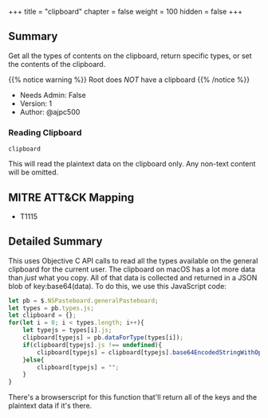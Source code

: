 +++
title = "clipboard"
chapter = false
weight = 100
hidden = false
+++

## Summary

Get all the types of contents on the clipboard, return specific types, or set the contents of the clipboard. 

{{% notice warning %}}
 Root does _*NOT*_ have a clipboard
{{% /notice %}}
 
- Needs Admin: False  
- Version: 1
- Author: @ajpc500

### Reading Clipboard

```
clipboard
```
This will read the plaintext data on the clipboard only. Any non-text content will be omitted.

## MITRE ATT&CK Mapping

- T1115  

## Detailed Summary

This uses Objective C API calls to read all the types available on the general clipboard for the current user. The clipboard on macOS has a lot more data than _just_ what you copy. All of that data is collected and returned in a JSON blob of key:base64(data). To do this, we use this JavaScript code:
```JavaScript
let pb = $.NSPasteboard.generalPasteboard;
let types = pb.types.js;
let clipboard = {};
for(let i = 0; i < types.length; i++){
    let typejs = types[i].js;
    clipboard[typejs] = pb.dataForType(types[i]);
    if(clipboard[typejs].js !== undefined){
        clipboard[typejs] = clipboard[typejs].base64EncodedStringWithOptions(0).js;
    }else{
        clipboard[typejs] = "";
    }
}
```
There's a browserscript for this function that'll return all of the keys and the plaintext data if it's there.
